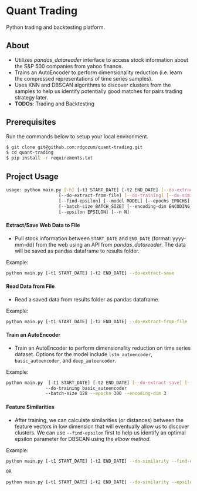 # Quant Trading

Python trading and backtesting platform.

## About
- Utilizes *pandas_datareader* interface to access stock information about the S&P 500 companies from yahoo finance.
- Trains an AutoEncoder to perform dimensionality reduction (i.e. learn the compressed representations of time series samples).
- Uses KNN and DBSCAN algorithms to discover clusters from the samples to help us identify potentially good matches for pairs trading strategy later.
- **TODOs**: Trading and Backtesting

## Prerequisites
Run the commands below to setup your local environment.

```bash
$ git clone git@github.com:rdgozum/quant-trading.git
$ cd quant-trading
$ pip install -r requirements.txt
```

## Project Usage
```bash
usage: python main.py [-h] [-t1 START_DATE] [-t2 END_DATE] [--do-extract-save]
                    [--do-extract-from-file] [--do-training] [--do-similarity]
                    [--find-epsilon] [--model MODEL] [--epochs EPOCHS]
                    [--batch-size BATCH_SIZE] [--encoding-dim ENCODING_DIM]
                    [--epsilon EPSILON] [--n N]
```

#### Extract/Save Web Data to File
- Pull stock information between `START_DATE` and `END_DATE` (format: yyyy-mm-dd) from the web using an API from *pandas_datareader*. The data will be saved as pandas dataframe to results folder.

Example:
```bash
python main.py [-t1 START_DATE] [-t2 END_DATE] --do-extract-save
```

#### Read Data from File
- Read a saved data from results folder as pandas dataframe.

Example:
```bash
python main.py [-t1 START_DATE] [-t2 END_DATE] --do-extract-from-file
```

#### Train an AutoEncoder
- Train an AutoEncoder to perform dimensionality reduction on time series dataset. Options for the model include `lstm_autoencoder`, `basic_autoencoder`, and `deep_autoencoder`.

Example:
```bash
python main.py  [-t1 START_DATE] [-t2 END_DATE] [--do-extract-save] [--do-extract-from-file]
               --do-training basic_autoencoder
               --batch-size 128 --epochs 300 --encoding-dim 3
```


#### Feature Similarities
- After training, we can calculate similarities (or distances) between the feature vectors in low dimension that will eventually allow us to discover clusters. We can use `--find-epsilon` first to help us identify an optimal epsilon parameter for DBSCAN using the *elbow method*.

Example:
```bash
python main.py [-t1 START_DATE] [-t2 END_DATE] --do-similarity --find-epsilon [--encoding-dim ENCODING_DIM]

OR

python main.py [-t1 START_DATE] [-t2 END_DATE] --do-similarity --epsilon 5 [--encoding-dim ENCODING_DIM]
```
